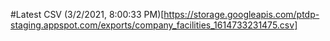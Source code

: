 #Latest CSV 
 (3/2/2021, 8:00:33 PM)[https://storage.googleapis.com/ptdp-staging.appspot.com/exports/company_facilities_1614733231475.csv]
